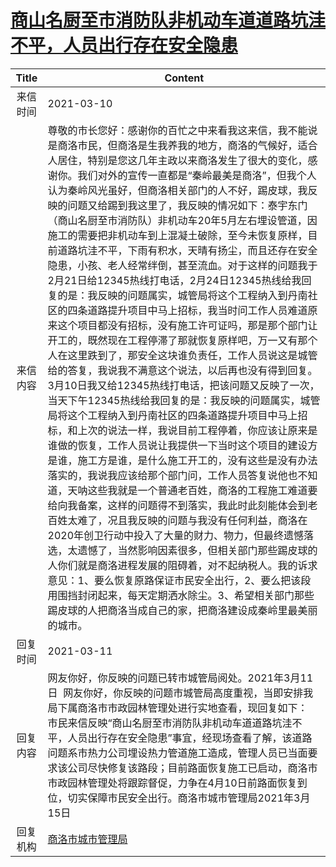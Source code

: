 # <a href="http://www.shangluo.gov.cn/zmhd/ldxxxx.jsp?urltype=leadermail.LeaderMailContentUrl&wbtreeid=1112&leadermailid=7008">商山名厨至市消防队非机动车道道路坑洼不平，人员出行存在安全隐患</a>
| Title |                                                                                                                                                                                                                                                                                                                                                                                                                                                                  Content                                                                                                                                                                                                                                                                                                                                                                                                                                                                  |
|:-----:|-------------------------------------------------------------------------------------------------------------------------------------------------------------------------------------------------------------------------------------------------------------------------------------------------------------------------------------------------------------------------------------------------------------------------------------------------------------------------------------------------------------------------------------------------------------------------------------------------------------------------------------------------------------------------------------------------------------------------------------------------------------------------------------------------------------------------------------------------------------------------------------------------------------------------------------------|
| 来信时间  | 2021-03-10                                                                                                                                                                                                                                                                                                                                                                                                                                                                                                                                                                                                                                                                                                                                                                                                                                                                                                                                |
| 来信内容  | 尊敬的市长您好：感谢你的百忙之中来看我这来信，我不能说是商洛市民，但商洛是生我养我的地方，商洛的气候好，适合人居住，特别是您这几年主政以来商洛发生了很大的变化，感谢你。我们对外的宣传一直都是“秦岭最美是商洛”，但我个人认为秦岭风光虽好，但商洛相关部门的人不好，踢皮球，我反映的问题又给踢到我这里了，我反映的情况如下：泰宇东门（商山名厨至市消防队）非机动车20年5月左右埋设管道，因施工的需要把非机动车到上混凝土破除，至今未恢复原样，目前道路坑洼不平，下雨有积水，天晴有扬尘，而且还存在安全隐患，小孩、老人经常绊倒，甚至流血。对于这样的问题我于2月21日给12345热线打电话，2月24日12345热线给我回复的是：我反映的问题属实，城管局将这个工程纳入到丹南社区的四条道路提升项目中马上招标，我当时问工作人员难道原来这个项目都没有招标，没有施工许可证吗，那是那个部门让开工的，既然现在工程停滞了那就恢复原样吧，万一又有那个人在这里跌到了，那安全这块谁负责任，工作人员说这是城管给的答复，我说我不满意这个说法，以后再也没有得到回复。3月10日我又给12345热线打电话，把该问题又反映了一次，当天下午12345热线给我回复的是：我反映的问题属实，城管局将这个工程纳入到丹南社区的四条道路提升项目中马上招标，和上次的说法一样，我说目前工程停着，你应该让原来是谁做的恢复，工作人员说让我提供一下当时这个项目的建设方是谁，施工方是谁，是什么施工开工的，没有这些是没有办法落实的，我说我应该给那个部门问，工作人员答复说他也不知道，天呐这些我就是一个普通老百姓，商洛的工程施工难道要给向我备案，这样的问题得不到落实，我此时此刻能体会到老百姓太难了，况且我反映的问题与我没有任何利益，商洛在2020年创卫行动中投入了大量的财力、物力，但最终遗憾落选，太遗憾了，当然影响因素很多，但相关部门那些踢皮球的人你们就是商洛进程发展的阻碍着，对不起纳税人。我的诉求意见：1、要么恢复原路保证市民安全出行，2、要么把该段用围挡封闭起来，每天定期洒水除尘。3、希望相关部门那些踢皮球的人把商洛当成自己的家，把商洛建设成秦岭里最美丽的城市。 |
| 回复时间  | 2021-03-11                                                                                                                                                                                                                                                                                                                                                                                                                                                                                                                                                                                                                                                                                                                                                                                                                                                                                                                                |
| 回复内容  | 网友你好，你反映的问题已转市城管局阅处。2021年3月11日  网友你好，你反映的问题市城管局高度重视，当即安排我局下属商洛市市政园林管理处进行实地查看，现回复如下：  市民来信反映“商山名厨至市消防队非机动车道道路坑洼不平，人员出行存在安全隐患”事宜，经现场查看了解，该道路问题系市热力公司埋设热力管道施工造成，管理人员已当面要求该公司尽快修复该路段；目前路面恢复施工已启动，商洛市市政园林管理处将跟踪督促，力争在4月10日前路面恢复到位，切实保障市民安全出行。商洛市城市管理局2021年3月15日                                                                                                                                                                                                                                                                                                                                                                                                                                                                                                                                                                                                                                                                                |
| 回复机构  | <a href="../../categories/agencies/商洛市城市管理局.md">商洛市城市管理局</a>                                                                                                                                                                                                                                                                                                                                                                                                                                                                                                                                                                                                                                                                                                                                                                                                                                                                                |